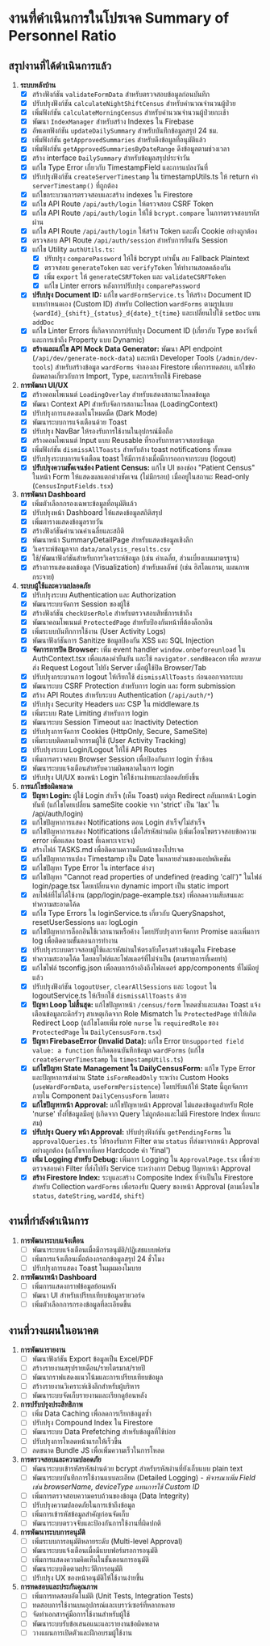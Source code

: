 # งานที่ดำเนินการในโปรเจค Summary of Personnel Ratio

## สรุปงานที่ได้ดำเนินการแล้ว

1. **ระบบหลังบ้าน**
   - [x] สร้างฟังก์ชัน `validateFormData` สำหรับตรวจสอบข้อมูลก่อนบันทึก
   - [x] ปรับปรุงฟังก์ชัน `calculateNightShiftCensus` สำหรับคำนวณจำนวนผู้ป่วย
   - [x] เพิ่มฟังก์ชัน `calculateMorningCensus` สำหรับคำนวณจำนวนผู้ป่วยกะเช้า
   - [x] พัฒนา `IndexManager` สำหรับสร้าง Indexes ใน Firebase
   - [x] อัพเดทฟังก์ชัน `updateDailySummary` สำหรับบันทึกข้อมูลสรุป 24 ชม.
   - [x] เพิ่มฟังก์ชัน `getApprovedSummaries` สำหรับดึงข้อมูลที่อนุมัติแล้ว
   - [x] เพิ่มฟังก์ชัน `getApprovedSummariesByDateRange` ดึงข้อมูลตามช่วงเวลา
   - [x] สร้าง interface `DailySummary` สำหรับข้อมูลสรุปประจำวัน
   - [x] แก้ไข Type Error เกี่ยวกับ TimestampField และการแปลงวันที่
   - [x] ปรับปรุงฟังก์ชัน `createServerTimestamp` ใน timestampUtils.ts ให้ return ค่า `serverTimestamp()` ที่ถูกต้อง
   - [x] แก้ไขกระบวนการตรวจสอบและสร้าง indexes ใน Firestore
   - [x] แก้ไข API Route `/api/auth/login` ให้ตรวจสอบ CSRF Token
   - [x] แก้ไข API Route `/api/auth/login` ให้ใช้ `bcrypt.compare` ในการตรวจสอบรหัสผ่าน
   - [x] แก้ไข API Route `/api/auth/login` ให้สร้าง Token และตั้ง Cookie อย่างถูกต้อง
   - [x] ตรวจสอบ API Route `/api/auth/session` สำหรับการยืนยัน Session
   - [x] แก้ไข Utility `authUtils.ts`:
       - [x] ปรับปรุง `comparePassword` ให้ใช้ bcrypt เท่านั้น ลบ Fallback Plaintext
       - [x] ตรวจสอบ `generateToken` และ `verifyToken` ให้ทำงานสอดคล้องกัน
       - [x] เพิ่ม `export` ให้ `generateCSRFToken` และ `validateCSRFToken`
       - [x] แก้ไข Linter errors หลังการปรับปรุง `comparePassword`
   - [x] **ปรับปรุง Document ID:** แก้ไข `wardFormService.ts` ให้สร้าง Document ID แบบกำหนดเอง (Custom ID) สำหรับ Collection `wardForms` ตามรูปแบบ `{wardId}_{shift}_{status}_d{date}_t{time}` และเปลี่ยนไปใช้ `setDoc` แทน `addDoc`
   - [x] แก้ไข Linter Errors ที่เกิดจากการปรับปรุง Document ID (เกี่ยวกับ Type ของวันที่ และการเข้าถึง Property แบบ Dynamic)
   - [x] **สร้างและแก้ไข API Mock Data Generator:** พัฒนา API endpoint (`/api/dev/generate-mock-data`) และหน้า Developer Tools (`/admin/dev-tools`) สำหรับสร้างข้อมูล `wardForms` จำลองลง Firestore เพื่อการทดสอบ, แก้ไขข้อผิดพลาดเกี่ยวกับการ Import, Type, และการเรียกใช้ Firebase

2. **การพัฒนา UI/UX**
   - [x] สร้างคอมโพเนนต์ `LoadingOverlay` สำหรับแสดงสถานะโหลดข้อมูล
   - [x] พัฒนา Context API สำหรับจัดการสถานะโหลด (LoadingContext)
   - [x] ปรับปรุงการแสดงผลในโหมดมืด (Dark Mode)
   - [x] พัฒนาระบบการแจ้งเตือนด้วย Toast
   - [x] ปรับปรุง NavBar ให้รองรับการใช้งานในอุปกรณ์มือถือ
   - [x] สร้างคอมโพเนนต์ Input แบบ Reusable ที่รองรับการตรวจสอบข้อมูล
   - [x] เพิ่มฟังก์ชัน `dismissAllToasts` สำหรับล้าง toast notifications ทั้งหมด
   - [x] ปรับปรุงระบบการแจ้งเตือน toast ให้มีการล้างเมื่อมีการออกจากระบบ (logout)
   - [x] **ปรับปรุงความชัดเจนช่อง Patient Census:** แก้ไข UI ของช่อง "Patient Census" ในหน้า Form ให้แสดงผลแตกต่างชัดเจน (ไม่มีกรอบ) เมื่ออยู่ในสถานะ Read-only (`CensusInputFields.tsx`)

3. **การพัฒนา Dashboard**
   - [x] เพิ่มตัวเลือกกรองเฉพาะข้อมูลที่อนุมัติแล้ว
   - [x] ปรับปรุงหน้า Dashboard ให้แสดงข้อมูลสถิติสรุป
   - [x] เพิ่มตารางแสดงข้อมูลรายวัน
   - [x] สร้างฟังก์ชันคำนวณค่าเฉลี่ยและสถิติ
   - [x] พัฒนาหน้า SummaryDetailPage สำหรับแสดงข้อมูลเชิงลึก
   - [x] วิเคราะห์ข้อมูลจาก `data/analysis_results.csv`
   - [x] ใช้/พัฒนาฟังก์ชันสำหรับการวิเคราะห์ข้อมูล (เช่น ค่าเฉลี่ย, ส่วนเบี่ยงเบนมาตรฐาน)
   - [x] สร้างการแสดงผลข้อมูล (Visualization) สำหรับผลลัพธ์ (เช่น ฮิสโตแกรม, แผนภาพกระจาย)

4. **ระบบผู้ใช้และความปลอดภัย**
   - [x] ปรับปรุงระบบ Authentication และ Authorization
   - [x] พัฒนาระบบจัดการ Session ของผู้ใช้
   - [x] สร้างฟังก์ชัน `checkUserRole` สำหรับตรวจสอบสิทธิ์การเข้าถึง
   - [x] พัฒนาคอมโพเนนต์ `ProtectedPage` สำหรับป้องกันหน้าที่ต้องล็อกอิน
   - [x] เพิ่มระบบบันทึกการใช้งาน (User Activity Logs)
   - [x] พัฒนาฟังก์ชันการ Sanitize ข้อมูลป้องกัน XSS และ SQL Injection
   - [x] **จัดการการปิด Browser:** เพิ่ม event handler `window.onbeforeunload` ใน AuthContext.tsx เพื่อแสดงคำยืนยัน และใช้ `navigator.sendBeacon` เพื่อ *พยายาม* ส่ง Request Logout ไปยัง Server เมื่อผู้ใช้ปิด Browser/Tab
   - [x] ปรับปรุงกระบวนการ logout ให้เรียกใช้ `dismissAllToasts` ก่อนออกจากระบบ
   - [x] พัฒนาระบบ CSRF Protection สำหรับการ login และ form submission
   - [x] สร้าง API Routes สำหรับระบบ Authentication (`/api/auth/*`)
   - [x] ปรับปรุง Security Headers และ CSP ใน middleware.ts
   - [x] เพิ่มระบบ Rate Limiting สำหรับการ login
   - [x] พัฒนาระบบ Session Timeout และ Inactivity Detection
   - [x] ปรับปรุงการจัดการ Cookies (HttpOnly, Secure, SameSite)
   - [x] เพิ่มระบบติดตามกิจกรรมผู้ใช้ (User Activity Tracking)
   - [x] ปรับปรุงระบบ Login/Logout ให้ใช้ API Routes
   - [x] เพิ่มการตรวจสอบ Browser Session เพื่อป้องกันการ login ซ้ำซ้อน
   - [x] พัฒนาระบบแจ้งเตือนสำหรับความผิดพลาดในการ login
   - [x] ปรับปรุง UI/UX ของหน้า Login ให้ใช้งานง่ายและปลอดภัยยิ่งขึ้น

5. **การแก้ไขข้อผิดพลาด**
   - [x] **ปัญหา Login:** ผู้ใช้ Login สำเร็จ (เห็น Toast) แต่ถูก Redirect กลับมาหน้า Login ทันที (แก้ไขโดยเปลี่ยน sameSite cookie จาก 'strict' เป็น 'lax' ใน /api/auth/login)
   - [x] แก้ไขปัญหาการแสดง Notifications ตอน Login สำเร็จ/ไม่สำเร็จ
   - [x] แก้ไขปัญหาการแสดง Notifications เมื่อใส่รหัสผ่านผิด (เพิ่มเงื่อนไขตรวจสอบข้อความ error เพื่อแสดง toast ที่เฉพาะเจาะจง)
   - [x] สร้างไฟล์ TASKS.md เพื่อติดตามความคืบหน้าของโปรเจค
   - [x] แก้ไขปัญหาการแปลง Timestamp เป็น Date ในหลายส่วนของแอปพลิเคชัน
   - [x] แก้ไขปัญหา Type Error ใน interface ต่างๆ
   - [x] แก้ไขปัญหา "Cannot read properties of undefined (reading 'call')" ในไฟล์ login/page.tsx โดยเปลี่ยนจาก dynamic import เป็น static import
   - [x] ลบไฟล์ที่ไม่ได้ใช้งาน (app/login/page-example.tsx) เพื่อลดความสับสนและทำความสะอาดโค้ด
   - [x] แก้ไข Type Errors ใน loginService.ts เกี่ยวกับ QuerySnapshot, resetUserSessions และ logLogin
   - [x] แก้ไขปัญหาการล็อกอินใช้เวลานานหรือค้าง โดยปรับปรุงการจัดการ Promise และเพิ่มการ log เพื่อติดตามขั้นตอนการทำงาน
   - [x] ปรับปรุงระบบตรวจสอบผู้ใช้และรหัสผ่านให้ตรงกับโครงสร้างข้อมูลใน Firebase
   - [x] ทำความสะอาดโค้ด โดยลบไฟล์และโฟลเดอร์ที่ไม่จำเป็น (ตามรายการที่เคยทำ)
   - [x] แก้ไขไฟล์ tsconfig.json เพื่อลบการอ้างอิงถึงโฟลเดอร์ app/components ที่ไม่มีอยู่แล้ว
   - [x] ปรับปรุงฟังก์ชัน `logoutUser`, `clearAllSessions` และ `logout` ใน logoutService.ts ให้เรียกใช้ `dismissAllToasts` ด้วย
   - [x] **ปัญหา Loop ไม่สิ้นสุด:** แก้ไขปัญหาหน้า `/census/form` โหลดซ้ำและแสดง Toast แจ้งเตือนข้อมูลกะดึกรัวๆ สาเหตุเกิดจาก Role Mismatch ใน `ProtectedPage` ทำให้เกิด Redirect Loop (แก้ไขโดยเพิ่ม role `nurse` ใน `requiredRole` ของ `ProtectedPage` ใน `DailyCensusForm.tsx`)
   - [x] **ปัญหา FirebaseError (Invalid Data):** แก้ไข Error `Unsupported field value: a function` ที่เกิดตอนบันทึกข้อมูล `wardForms` (แก้ไข `createServerTimestamp` ใน `timestampUtils.ts`)
   - [x] **แก้ไขปัญหา State Management ใน DailyCensusForm:** แก้ไข Type Error และปัญหาการส่งผ่าน State `isFormReadOnly` ระหว่าง Custom Hooks (`useWardFormData`, `useFormPersistence`) โดยปรับแก้ให้ State นี้ถูกจัดการภายใน Component `DailyCensusForm` โดยตรง
   - [x] **แก้ไขปัญหาหน้า Approval:** แก้ไขปัญหาหน้า Approval ไม่แสดงข้อมูลสำหรับ Role 'nurse' ทั้งที่ข้อมูลมีอยู่ (เกิดจาก Query ไม่ถูกต้องและไม่มี Firestore Index ที่เหมาะสม)
   - [x] **ปรับปรุง Query หน้า Approval:** ปรับปรุงฟังก์ชัน `getPendingForms` ใน `approvalQueries.ts` ให้รองรับการ Filter ตาม `status` ที่ส่งมาจากหน้า Approval อย่างถูกต้อง (แก้ไขจากที่เคย Hardcode ค่า 'final')
   - [x] **เพิ่ม Logging สำหรับ Debug:** เพิ่มการ Logging ใน `ApprovalPage.tsx` เพื่อช่วยตรวจสอบค่า Filter ที่ส่งไปยัง Service ระหว่างการ Debug ปัญหาหน้า Approval
   - [x] **สร้าง Firestore Index:** ระบุและสร้าง Composite Index ที่จำเป็นใน Firestore สำหรับ Collection `wardForms` เพื่อรองรับ Query ของหน้า Approval (ตามเงื่อนไข `status`, `dateString`, `wardId`, `shift`)

## งานที่กำลังดำเนินการ

1. **การพัฒนาระบบแจ้งเตือน**
   - [ ] พัฒนาระบบแจ้งเตือนเมื่อมีการอนุมัติ/ปฏิเสธแบบฟอร์ม
   - [ ] เพิ่มการแจ้งเตือนเมื่อต้องกรอกข้อมูลสรุป 24 ชั่วโมง
   - [ ] ปรับปรุงการแสดง Toast ในมุมมองโมบาย

2. **การพัฒนาหน้า Dashboard**
   - [ ] เพิ่มการแสดงกราฟข้อมูลย้อนหลัง
   - [ ] พัฒนา UI สำหรับเปรียบเทียบข้อมูลรายวอร์ด
   - [ ] เพิ่มตัวเลือกการกรองข้อมูลที่ละเอียดขึ้น

## งานที่วางแผนในอนาคต

1. **การพัฒนารายงาน**
   - [ ] พัฒนาฟังก์ชัน Export ข้อมูลเป็น Excel/PDF
   - [ ] สร้างรายงานสรุปรายเดือน/รายไตรมาส/รายปี
   - [ ] พัฒนากราฟแสดงแนวโน้มและการเปรียบเทียบข้อมูล
   - [ ] สร้างรายงานวิเคราะห์เชิงลึกสำหรับผู้บริหาร
   - [ ] พัฒนาระบบจัดเก็บรายงานและเรียกดูย้อนหลัง

2. **การปรับปรุงประสิทธิภาพ**
   - [ ] เพิ่ม Data Caching เพื่อลดการเรียกข้อมูลซ้ำ
   - [ ] ปรับปรุง Compound Index ใน Firestore
   - [ ] พัฒนาระบบ Data Prefetching สำหรับข้อมูลที่ใช้บ่อย
   - [ ] ปรับปรุงการโหลดหน้าแรกให้เร็วขึ้น
   - [ ] ลดขนาด Bundle JS เพื่อเพิ่มความเร็วในการโหลด

3. **การตรวจสอบและความปลอดภัย**
   - [ ] พัฒนาระบบเข้ารหัสรหัสผ่านด้วย bcrypt สำหรับรหัสผ่านที่ยังเก็บแบบ plain text
   - [ ] พัฒนาระบบบันทึกการใช้งานแบบละเอียด (Detailed Logging) - *พิจารณาเพิ่ม Field เช่น browserName, deviceType แทนการใช้ Custom ID*
   - [ ] เพิ่มการตรวจสอบความครบถ้วนของข้อมูล (Data Integrity) 
   - [ ] ปรับปรุงความปลอดภัยในการเข้าถึงข้อมูล
   - [ ] เพิ่มการเข้ารหัสข้อมูลสำคัญก่อนจัดเก็บ
   - [ ] พัฒนาระบบตรวจจับและป้องกันการใช้งานที่ผิดปกติ

4. **การพัฒนาระบบการอนุมัติ**
   - [ ] เพิ่มระบบการอนุมัติหลายระดับ (Multi-level Approval)
   - [ ] พัฒนาระบบแจ้งเตือนเมื่อมีแบบฟอร์มรอการอนุมัติ
   - [ ] เพิ่มการแสดงความคิดเห็นในขั้นตอนการอนุมัติ
   - [ ] พัฒนาระบบติดตามประวัติการอนุมัติ
   - [ ] ปรับปรุง UX ของหน้าอนุมัติให้ใช้งานง่ายขึ้น

5. **การทดสอบและประกันคุณภาพ**
   - [ ] เพิ่มการทดสอบอัตโนมัติ (Unit Tests, Integration Tests)
   - [ ] ทดสอบการใช้งานบนอุปกรณ์และเบราว์เซอร์ที่หลากหลาย
   - [ ] จัดทำเอกสารคู่มือการใช้งานสำหรับผู้ใช้
   - [ ] พัฒนาระบบรับข้อเสนอแนะและรายงานข้อผิดพลาด
   - [ ] วางแผนการเปิดตัวและฝึกอบรมผู้ใช้งาน 